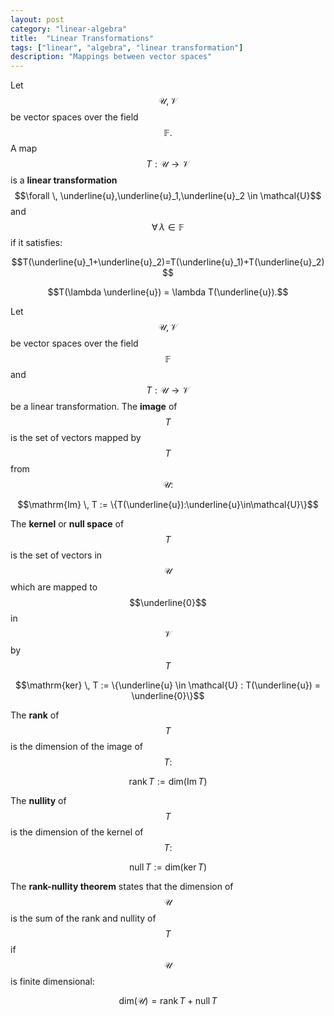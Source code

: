 ```yaml
---
layout: post
category: "linear-algebra"
title:  "Linear Transformations"
tags: ["linear", "algebra", "linear transformation"]
description: "Mappings between vector spaces"
---
```


Let $$\mathcal{U}, \mathcal{V}$$ be vector spaces over the field $$\mathbb{F}.$$ A map $$T: \mathcal{U} \rightarrow \mathcal{V}$$ is a **linear transformation** $$\forall \, \underline{u},\underline{u}_1,\underline{u}_2 \in \mathcal{U}$$ and $$\forall \, \lambda \in \mathbb{F}$$ if it satisfies:

$$T(\underline{u}_1+\underline{u}_2)=T(\underline{u}_1)+T(\underline{u}_2)$$

$$T(\lambda \underline{u}) = \lambda T(\underline{u}).$$

Let $$\mathcal{U}, \mathcal{V}$$ be vector spaces over the field $$\mathbb{F}$$ and $$T: \mathcal{U} \rightarrow \mathcal{V}$$ be a linear transformation. The **image** of $$T$$ is the set of vectors mapped by $$T$$ from $$\mathcal{U}:$$

$$\mathrm{Im} \, T := \{T(\underline{u}):\underline{u}\in\mathcal{U}\}$$

The **kernel** or **null space** of $$T$$ is the set of vectors in $$\mathcal{U}$$ which are mapped to $$\underline{0}$$ in $$\mathcal{V}$$ by $$T$$

$$\mathrm{ker} \, T := \{\underline{u} \in \mathcal{U} : T(\underline{u}) = \underline{0}\}$$

The **rank** of $$T$$ is the dimension of the image of $$T:$$

$$\mathrm{rank} \, T := \mathrm{dim}(\mathrm{Im} \, T)$$

The **nullity** of $$T$$ is the dimension of the kernel of $$T:$$

$$\mathrm{null} \, T := \mathrm{dim}(\mathrm{ker} \, T)$$

The **rank-nullity theorem** states that the dimension of $$\mathcal{U}$$ is the sum of the rank and nullity of $$T$$ if $$\mathcal{U}$$ is finite dimensional:

$$\mathrm{dim}(\mathcal{U}) = \mathrm{rank}\, T + \mathrm{null} \, T$$
